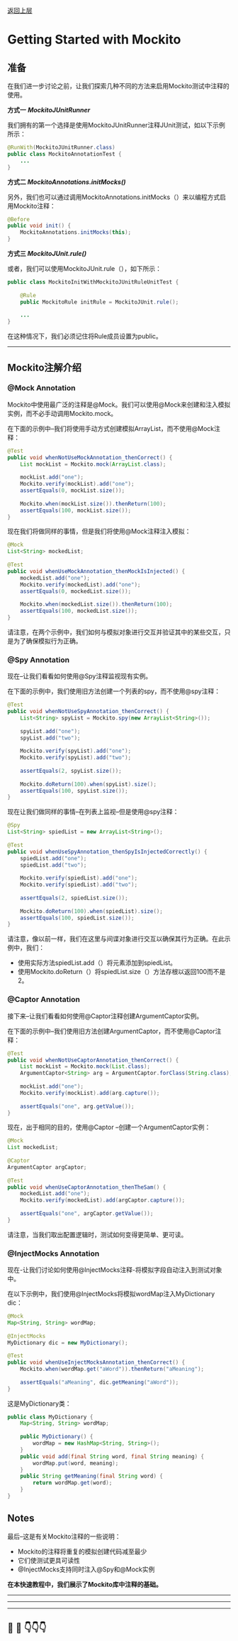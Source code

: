 [返回上层](index)
# Getting Started with Mockito

## 准备

在我们进一步讨论之前，让我们探索几种不同的方法来启用Mockito测试中注释的使用。 

**方式一** ***MockitoJUnitRunner***

我们拥有的第一个选择是使用MockitoJUnitRunner注释JUnit测试，如以下示例所示：

```java
@RunWith(MockitoJUnitRunner.class)
public class MockitoAnnotationTest {
    ...
}
```

**方式二 *MockitoAnnotations.initMocks()***

另外，我们也可以通过调用MockitoAnnotations.initMocks（）来以编程方式启用Mockito注释：

```java
@Before
public void init() {
    MockitoAnnotations.initMocks(this);
}
```

**方式三 *MockitoJUnit.rule()***

或者，我们可以使用MockitoJUnit.rule（），如下所示：

```java
public class MockitoInitWithMockitoJUnitRuleUnitTest {
 
    @Rule
    public MockitoRule initRule = MockitoJUnit.rule();
 
    ...
}
```

在这种情况下，我们必须记住将Rule成员设置为public。

---

## Mockito注解介绍

### @Mock  Annotation

Mockito中使用最广泛的注释是@Mock。我们可以使用@Mock来创建和注入模拟实例，而不必手动调用Mockito.mock。

在下面的示例中–我们将使用手动方式创建模拟ArrayList，而不使用@Mock注释：

```java
@Test
public void whenNotUseMockAnnotation_thenCorrect() {
    List mockList = Mockito.mock(ArrayList.class);
     
    mockList.add("one");
    Mockito.verify(mockList).add("one");
    assertEquals(0, mockList.size());
 
    Mockito.when(mockList.size()).thenReturn(100);
    assertEquals(100, mockList.size());
}
```

现在我们将做同样的事情，但是我们将使用@Mock注释注入模拟：

```java
@Mock
List<String> mockedList;
 
@Test
public void whenUseMockAnnotation_thenMockIsInjected() {
    mockedList.add("one");
    Mockito.verify(mockedList).add("one");
    assertEquals(0, mockedList.size());
 
    Mockito.when(mockedList.size()).thenReturn(100);
    assertEquals(100, mockedList.size());
}
```

请注意，在两个示例中，我们如何与模拟对象进行交互并验证其中的某些交互，只是为了确保模拟行为正确。



### @Spy Annotation

现在–让我们看看如何使用@Spy注释监视现有实例。

在下面的示例中，我们使用旧方法创建一个列表的spy，而不使用@spy注释：

```java
@Test
public void whenNotUseSpyAnnotation_thenCorrect() {
    List<String> spyList = Mockito.spy(new ArrayList<String>());
     
    spyList.add("one");
    spyList.add("two");
 
    Mockito.verify(spyList).add("one");
    Mockito.verify(spyList).add("two");
 
    assertEquals(2, spyList.size());
 
    Mockito.doReturn(100).when(spyList).size();
    assertEquals(100, spyList.size());
}
```

现在让我们做同样的事情–在列表上监视–但是使用@spy注释：

```java
@Spy
List<String> spiedList = new ArrayList<String>();
 
@Test
public void whenUseSpyAnnotation_thenSpyIsInjectedCorrectly() {
    spiedList.add("one");
    spiedList.add("two");
 
    Mockito.verify(spiedList).add("one");
    Mockito.verify(spiedList).add("two");
 
    assertEquals(2, spiedList.size());
 
    Mockito.doReturn(100).when(spiedList).size();
    assertEquals(100, spiedList.size());
}
```

请注意，像以前一样，我们在这里与间谍对象进行交互以确保其行为正确。在此示例中，我们：

- 使用实际方法spiedList.add（）将元素添加到spiedList。
- 使用Mockito.doReturn（）将spiedList.size（）方法存根以返回100而不是2。



### @Captor Annotation

接下来–让我们看看如何使用@Captor注释创建ArgumentCaptor实例。

在下面的示例中–我们使用旧方法创建ArgumentCaptor，而不使用@Captor注释：

```java
@Test
public void whenNotUseCaptorAnnotation_thenCorrect() {
    List mockList = Mockito.mock(List.class);
    ArgumentCaptor<String> arg = ArgumentCaptor.forClass(String.class);
 
    mockList.add("one");
    Mockito.verify(mockList).add(arg.capture());
 
    assertEquals("one", arg.getValue());
}
```

现在，出于相同的目的，使用@Captor –创建一个ArgumentCaptor实例：

```java
@Mock
List mockedList;
 
@Captor
ArgumentCaptor argCaptor;
 
@Test
public void whenUseCaptorAnnotation_thenTheSam() {
    mockedList.add("one");
    Mockito.verify(mockedList).add(argCaptor.capture());
 
    assertEquals("one", argCaptor.getValue());
}
```

请注意，当我们取出配置逻辑时，测试如何变得更简单、更可读。



### @InjectMocks Annotation

现在-让我们讨论如何使用@InjectMocks注释-将模拟字段自动注入到测试对象中。

在以下示例中，我们使用@InjectMocks将模拟wordMap注入MyDictionary dic：

```java
@Mock
Map<String, String> wordMap;
 
@InjectMocks
MyDictionary dic = new MyDictionary();
 
@Test
public void whenUseInjectMocksAnnotation_thenCorrect() {
    Mockito.when(wordMap.get("aWord")).thenReturn("aMeaning");
 
    assertEquals("aMeaning", dic.getMeaning("aWord"));
}
```

这是MyDictionary类：

```java
public class MyDictionary {
    Map<String, String> wordMap;
 
    public MyDictionary() {
        wordMap = new HashMap<String, String>();
    }
    public void add(final String word, final String meaning) {
        wordMap.put(word, meaning);
    }
    public String getMeaning(final String word) {
        return wordMap.get(word);
    }
}
```



## Notes

最后–这是有关Mockito注释的一些说明：

- Mockito的注释将重复的模拟创建代码减至最少
- 它们使测试更具可读性
- @InjectMocks支持同时注入@Spy和@Mock实例



**在本快速教程中，我们展示了Mockito库中注释的基础。**



---
---
---


## 🤔  💭 👇👇👇

<script src="https://utteranc.es/client.js"
        repo="dongxishaonian/issue-posted"
        issue-term="pathname"
        label="🙂🙃😡🥶😬🤣😄"
        theme="github-light"
        crossorigin="anonymous"
        async>
</script>


